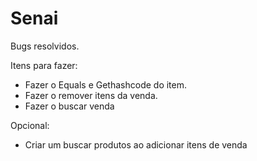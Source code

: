 # Senai

Bugs resolvidos.

Itens para fazer:

 - Fazer o Equals e Gethashcode do item.
 - Fazer o remover itens da venda.
 - Fazer o buscar venda


Opcional: 

 - Criar um buscar produtos ao adicionar itens de venda
